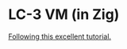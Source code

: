 # LC-3 VM (in Zig)

[Following this excellent tutorial.](https://justinmeiners.github.io/lc3-vm/)

 
